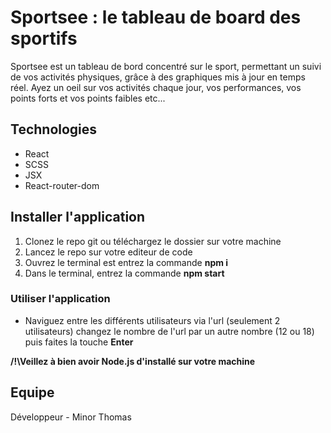 # Sportsee : le tableau de board des sportifs

Sportsee est un tableau de bord concentré sur le sport, permettant un suivi de vos activités physiques, grâce à des graphiques mis à jour en temps réel. Ayez un oeil sur vos activités chaque jour, vos performances, vos points forts et vos points faibles etc...

## Technologies
- React
- SCSS
- JSX
- React-router-dom

## Installer l'application
1. Clonez le repo git ou téléchargez le dossier sur votre machine
2. Lancez le repo sur votre editeur de code
3. Ouvrez le terminal est entrez la commande __npm i__
4. Dans le terminal, entrez la commande __npm start__

### Utiliser l'application
- Naviguez entre les différents utilisateurs via l'url (seulement 2 utilisateurs) changez le nombre de l'url par un autre nombre (12 ou 18) puis faites la touche __Enter__

__/!\Veillez à bien avoir Node.js d'installé sur votre machine__

## Equipe

Développeur - Minor Thomas